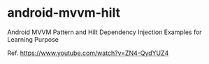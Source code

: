 # android-mvvm-hilt

Android MVVM Pattern and Hilt Dependency Injection Examples for Learning Purpose

Ref. https://www.youtube.com/watch?v=ZN4-QydYUZ4
